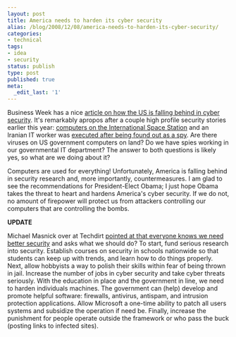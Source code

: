 ```yaml
---
layout: post
title: America needs to harden its cyber security
alias: /blog/2008/12/08/america-needs-to-harden-its-cyber-security/
categories:
- technical
tags:
- idea
- security
status: publish
type: post
published: true
meta:
  _edit_last: '1'
---
```

Business Week has a nice <a title="Business Week article" href="https://www.businessweek.com/bwdaily/dnflash/content/dec2008/db2008127_817606.htm?campaign_id=rss_daily   " target="_blank">article on how the US is falling behind in cyber security</a>. It's remarkably apropos after a couple high profile security stories earlier this year: <a title="viruses were discovered on Space Station computers infected" href="https://www.newscientist.com/article/dn14628?feedId=online-news_rss20" target="_blank">computers on the International Space Station</a> and an Iranian IT worker was <a title="Iranian man executed for cybercrime" href="https://www.timesonline.co.uk/tol/news/world/middle_east/article5258057.ece" target="_blank">executed after being found out as a spy</a>. Are there viruses on US government computers on land? Do we have spies working in our governmental IT department? The answer to both questions is likely yes, so what are we doing about it?

Computers are used for everything! Unfortunately, America is falling behind in security research and, more importantly, countermeasures. I am glad to see the recommendations for President-Elect Obama; I just hope Obama takes the threat to heart and hardens America's cyber security. If we do not, no amount of firepower will protect us from attackers controlling our computers that are controlling the bombs.

**UPDATE**

Michael Masnick over at Techdirt <a title="Techdirty" href="https://techdirt.com/articles/20081208/1142253055.shtml" target="_blank">pointed at that everyone knows we need better security</a> and asks what we should do? To start, fund serious research into security. Establish courses on security in schools nationwide so that students can keep up with trends, and learn how to do things properly. Next, allow hobbyists a way to polish their skills within fear of being thrown in jail. Increase the number of jobs in cyber security and take cyber threats seriously. With the education in place and the government in line, we need to harden individuals machines. The government can (help) develop and promote helpful software: firewalls, antivirus, antispam, and intrusion protection applications. Allow Microsoft a one-time ability to patch all users systems and subsidize the operation if need be. Finally, increase the punishment for people operate outside the framework or who pass the buck (posting links to infected sites).
